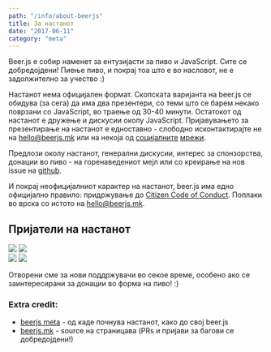 ```yaml
---
path: "/info/about-beerjs"
title: За настанот
date: "2017-06-11"
category: "meta"
---
```


Beer.js e собир наменет за ентузијасти за пиво и JavaScript. Сите се добредојдени! Пиење пиво, и покрај тоа што е во насловот, не е задолжително за учество :)

Настанот нема официјален формат. Скопската варијанта на beer.js се обидува (за сега) да има два презентери, со теми што се барем некако поврзани со JavaScript, во траење од 30-40 минути. Остатокот од настанот е дружење и дискусии околу JavaScript. Пријавувањето за презентирање на настанот е едноставно - слободно исконтактирајте не на [hello@beerjs.mk](mailto:hello@beerjs.mk) или на некоја од [социјалните](https://twitter.com/BeerjsSk) [мрежи](https://www.facebook.com/beerjsskopje).

Предлози околу настанот, генерални дискусии, интерес за спонзорства, донации во пиво - на горенаведениот мејл или со креирање на нов issue на [github](https://github.com/beerjs/skopje).

И покрај неофицијалниот карактер на настанот, beer.js има едно официјално правило: придржување до [Citizen Code of Conduct](http://citizencodeofconduct.org/). Поплаки во врска со истото на [hello@beerjs.mk](mailto:hello@beerjs.mk).

## Пријатели на настанот

<div class="friends">
  <div class="current">
    <a href="https://melontech.com/"><img src="/img/melon.svg" /></a>
    <a href="https://foundry.mk/"><img src="/img/foundry_full.svg" /></a>
  </div>
  <div class="past">
    <a href="http://coffice.com.mk/"><img src="/img/coffice.svg" /></a>
    <a href="http://abix.mk/#/"><img src="/img/abix.svg" /></a>
  </div>
</div>

Отворени сме за нови поддржувачи во секое време, особено ако се заинтересирани за донации во форма на пиво! :)

### Extra credit:

* [beerjs meta](https://github.com/beerjs/meta) - од каде почнува настанот, како до свој beer.js
* [beerjs.mk](https://github.com/DBozhinovski/beerjs.mk) - source на страницава (PRs и пријави за багови се добредојдени!)